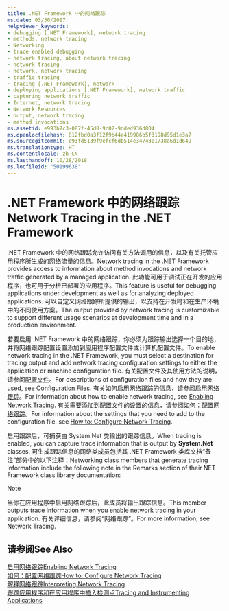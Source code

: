 ```yaml
---
title: .NET Framework 中的网络跟踪
ms.date: 03/30/2017
helpviewer_keywords:
- debugging [.NET Framework], network tracing
- methods, network tracing
- Networking
- trace enabled debugging
- network tracing, about network tracing
- network tracing
- network, network tracing
- traffic tracing
- tracing [.NET Framework], network
- deploying applications [.NET Framework], network traffic
- capturing network traffic
- Internet, network tracing
- Network Resources
- output, network tracing
- method invocations
ms.assetid: e993b7c3-087f-45d8-9c02-9dded936d804
ms.openlocfilehash: 812fbd0a3f12f9b44e419986b5f3198d95d1e3a7
ms.sourcegitcommit: c93fd5139f9efcf6db514e3474301738a6d1d649
ms.translationtype: HT
ms.contentlocale: zh-CN
ms.lasthandoff: 10/28/2018
ms.locfileid: "50199638"
---
```

# <a name="network-tracing-in-the-net-framework"></a><span data-ttu-id="6ff81-102">.NET Framework 中的网络跟踪</span><span class="sxs-lookup"><span data-stu-id="6ff81-102">Network Tracing in the .NET Framework</span></span>
<span data-ttu-id="6ff81-103">.NET Framework 中的网络跟踪允许访问有关方法调用的信息，以及有关托管应用程序所生成的网络流量的信息。</span><span class="sxs-lookup"><span data-stu-id="6ff81-103">Network tracing in the .NET Framework provides access to information about method invocations and network traffic generated by a managed application.</span></span> <span data-ttu-id="6ff81-104">此功能可用于调试正在开发的应用程序，也可用于分析已部署的应用程序。</span><span class="sxs-lookup"><span data-stu-id="6ff81-104">This feature is useful for debugging applications under development as well as for analyzing deployed applications.</span></span> <span data-ttu-id="6ff81-105">可以自定义网络跟踪所提供的输出，以支持在开发时和在生产环境中的不同使用方案。</span><span class="sxs-lookup"><span data-stu-id="6ff81-105">The output provided by network tracing is customizable to support different usage scenarios at development time and in a production environment.</span></span>  
  
 <span data-ttu-id="6ff81-106">若要启用 .NET Framework 中的网络跟踪，你必须为跟踪输出选择一个目的地，并将网络跟踪配置设置添加到应用程序配置文件或计算机配置文件。</span><span class="sxs-lookup"><span data-stu-id="6ff81-106">To enable network tracing in the .NET Framework, you must select a destination for tracing output and add network tracing configuration settings to either the application or machine configuration file.</span></span> <span data-ttu-id="6ff81-107">有关配置文件及其使用方法的说明，请参阅[配置文件](../../../docs/framework/configure-apps/index.md)。</span><span class="sxs-lookup"><span data-stu-id="6ff81-107">For descriptions of configuration files and how they are used, see [Configuration Files](../../../docs/framework/configure-apps/index.md).</span></span> <span data-ttu-id="6ff81-108">有关如何启用网络跟踪的信息，请参阅[启用网络跟踪](../../../docs/framework/network-programming/enabling-network-tracing.md)。</span><span class="sxs-lookup"><span data-stu-id="6ff81-108">For information about how to enable network tracing, see [Enabling Network Tracing](../../../docs/framework/network-programming/enabling-network-tracing.md).</span></span> <span data-ttu-id="6ff81-109">有关需要添加到配置文件的设置的信息，请参阅[如何：配置网络跟踪](../../../docs/framework/network-programming/how-to-configure-network-tracing.md)。</span><span class="sxs-lookup"><span data-stu-id="6ff81-109">For information about the settings that you need to add to the configuration file, see [How to: Configure Network Tracing](../../../docs/framework/network-programming/how-to-configure-network-tracing.md).</span></span>  
  
 <span data-ttu-id="6ff81-110">启用跟踪后，可捕获由 System.Net 类输出的跟踪信息。</span><span class="sxs-lookup"><span data-stu-id="6ff81-110">When tracing is enabled, you can capture trace information that is output by **System.Net** classes.</span></span> <span data-ttu-id="6ff81-111">可生成跟踪信息的网络类成员包括其 .NET Framework 类库文档“备注”部分中的以下注释：</span><span class="sxs-lookup"><span data-stu-id="6ff81-111">Networking class members that generate tracing information include the following note in the Remarks section of their NET Framework class library documentation:</span></span>  
  
> [!NOTE]
>  <span data-ttu-id="6ff81-112">当你在应用程序中启用网络跟踪后，此成员将输出跟踪信息。</span><span class="sxs-lookup"><span data-stu-id="6ff81-112">This member outputs trace information when you enable network tracing in your application.</span></span> <span data-ttu-id="6ff81-113">有关详细信息，请参阅“网络跟踪”。</span><span class="sxs-lookup"><span data-stu-id="6ff81-113">For more information, see Network Tracing.</span></span>  
  
## <a name="see-also"></a><span data-ttu-id="6ff81-114">请参阅</span><span class="sxs-lookup"><span data-stu-id="6ff81-114">See Also</span></span>  
 [<span data-ttu-id="6ff81-115">启用网络跟踪</span><span class="sxs-lookup"><span data-stu-id="6ff81-115">Enabling Network Tracing</span></span>](../../../docs/framework/network-programming/enabling-network-tracing.md)  
 [<span data-ttu-id="6ff81-116">如何：配置网络跟踪</span><span class="sxs-lookup"><span data-stu-id="6ff81-116">How to: Configure Network Tracing</span></span>](../../../docs/framework/network-programming/how-to-configure-network-tracing.md)  
 [<span data-ttu-id="6ff81-117">解释网络跟踪</span><span class="sxs-lookup"><span data-stu-id="6ff81-117">Interpreting Network Tracing</span></span>](../../../docs/framework/network-programming/interpreting-network-tracing.md)  
[<span data-ttu-id="6ff81-118">跟踪应用程序和在应用程序中插入检测点</span><span class="sxs-lookup"><span data-stu-id="6ff81-118">Tracing and Instrumenting Applications</span></span>](../../../docs/framework/debug-trace-profile/tracing-and-instrumenting-applications.md)
